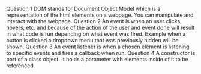 Question 1
    DOM stands for Document Object Model which is a representation of the html elements on a webpage. You can manipulate and interact with the webpage. 
Question 2
    An event is when an user clicks, hovers, etc. and because of the action of the user and event done will result in what code is run depending on what event was fired. Example when a button is clicked a dropdown menu that was previously hidden will be shown.
Question 3
    An event listener is when a chosen element is listening to specific events and fires a callback when run. 
Question 4
    A constructor is part of a class object. It holds a parameter with elements inside of it to be referenced.